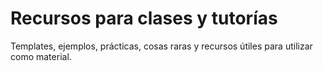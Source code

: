 # Recursos para clases y tutorías

Templates, ejemplos, prácticas, cosas raras y recursos útiles para utilizar como material.